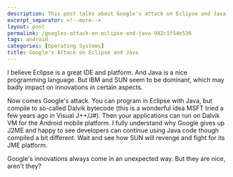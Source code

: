 ```yaml
---
description: This post talks about Google's attack on Eclipse and Java.
excerpt_separator: <!--more-->
layout: post
permalink: /googles-attack-on-eclipse-and-java-982c1f54e536
tags: android
categories: [Operating Systems]
title: Google's Attack on Eclipse and Java
---
```

I believe Eclipse is a great IDE and platform. And Java is a nice programming language. But IBM and SUN seem to be dominant, which may badly impact on innovations in certain aspects.

Now comes Google's attack. You can program in Eclipse with Java, but compile to so-called Dalvik bytecode (this is a wonderful idea MSFT tried a few years ago in Visual J++/J#). Then your applications can run on Dalvik VM for the Android mobile platform. I fully understand why Google gives up J2ME and happy to see developers can continue using Java code though compiled a bit different. Wait and see how SUN will revenge and fight for its JME platform.

Google's innovations always come in an unexpected way. But they are nice, aren't they?
<!--more-->
